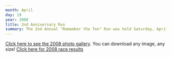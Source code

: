 ```yaml
---
month: April
day: 19
year: 2008
title: 2nd Anniversary Run
summary: The 2nd Annual "Remember the Ten" Run was held Saturday, April 19, 2008.
---
```


[Click here to see the 2008 photo gallery](https://www.flickr.com/photos/rttr-remember/albums/72157687597351352). You can download any image, any size!
[Click here for 2008 race results](http://www.onlineraceresults.com/race/view_race.php?race_id=7610)

